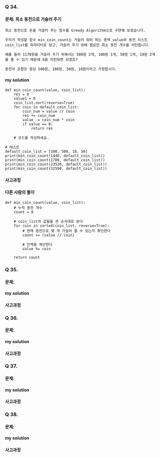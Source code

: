 ### Q 34.
#### 문제: 최소 동전으로 거슬러 주기
```
최소 동전으로 돈을 거슬러 주는 함수를 Greedy Algorithm으로 구현해 보겠습니다.

우리가 작성할 함수 min_coin_count는 거슬러 줘야 하는 총액 value와 동전 리스트 coin_list를 파라미터로 받고, 거슬러 주기 위해 필요한 최소 동전 개수를 리턴합니다.

예를 들어 1170원을 거슬러 주기 위해서는 500원 2개, 100원 1개, 50원 1개, 10원 2개를 줄 수 있기 때문에 6을 리턴하면 되겠죠?

동전의 조합은 항상 500원, 100원, 50원, 10원이라고 가정합시다.
```
#### my solution
```
def min_coin_count(value, coin_list):
    res = 0
    value1 = 0
    coin_list.sort(reverse=True)
    for coin in default_coin_list:
        coin_num = value // coin
        res += coin_num
        value -= coin_num * coin
        if value == 0:
            return res
        
    # 코드를 작성하세요.

# 테스트
default_coin_list = [100, 500, 10, 50]
print(min_coin_count(1440, default_coin_list))
print(min_coin_count(1700, default_coin_list))
print(min_coin_count(23520, default_coin_list))
print(min_coin_count(32590, default_coin_list))
```
#### 사고과정
#### 다른 사람의 풀이
```
def min_coin_count(value, coin_list):
    # 누적 동전 개수
    count = 0

    # coin_list의 값들을 큰 순서대로 본다
    for coin in sorted(coin_list, reverse=True):
        # 현재 동전으로 몇 개 거슬러 줄 수 있는지 확인한다
        count += (value // coin)

        # 잔액을 계산한다
        value %= coin

    return count
```

### Q 35.
#### 문제:
#### my solution
#### 사고과정

### Q 36.
#### 문제:
#### my solution
#### 사고과정

### Q 37.
#### 문제:
#### my solution
#### 사고과정

### Q 38.
#### 문제:
#### my solution
#### 사고과정
